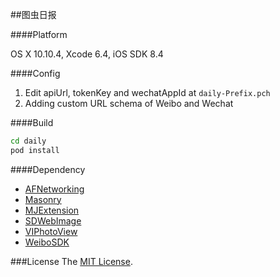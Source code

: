 ##图虫日报

####Platform

OS X 10.10.4, Xcode 6.4, iOS SDK 8.4

####Config
1. Edit apiUrl, tokenKey and wechatAppId at `daily-Prefix.pch`
2. Adding custom URL schema of Weibo and Wechat

####Build
```bash
cd daily
pod install
```

####Dependency
- [AFNetworking](https://github.com/AFNetworking/AFNetworking)
- [Masonry](https://github.com/SnapKit/Masonry)
- [MJExtension](https://github.com/CoderMJLee/MJExtension)
- [SDWebImage](https://github.com/rs/SDWebImage)
- [VIPhotoView](https://github.com/vitoziv/VIPhotoView)
- [WeiboSDK](https://github.com/sinaweibosdk/weibo_ios_sdk)

###License
The [MIT License](LICENSE).
